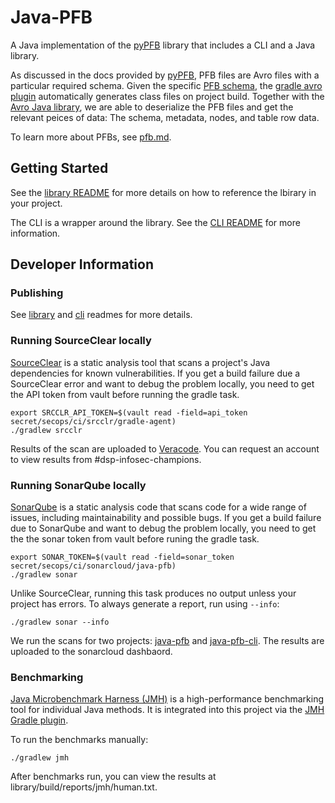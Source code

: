 # Java-PFB

A Java implementation of the [pyPFB](https://github.com/uc-cdis/pypfb) library that includes a CLI and a Java library. 

As discussed in the docs provided by [pyPFB](https://github.com/uc-cdis/pypfb/blob/master/docs/index.md#introduction), PFB files are Avro files with a particular required schema. Given the specific [PFB schema](library/src/main/avro/pfbSchema.avdl), the [gradle avro plugin](https://github.com/davidmc24/gradle-avro-plugin) automatically generates class files on project build. Together with the [Avro Java library](https://avro.apache.org/docs/1.11.1/getting-started-java/), we are able to deserialize the PFB files and get the relevant peices of data: The schema, metadata, nodes, and table row data. 

To learn more about PFBs, see [pfb.md](docs/pfb.md).

## Getting Started
See the [library README](library/README.md) for more details on how to reference the lbirary in your project.

The CLI is a wrapper around the library. See the [CLI README](cli/README.md) for more information.

## Developer Information

### Publishing

See [library](library/README.md) and [cli](cli/README.md) readmes for more details. 

### Running SourceClear locally

[SourceClear](https://srcclr.github.io) is a static analysis tool that scans a project's Java
dependencies for known vulnerabilities. If you get a build failure due a SourceClear error and want
to debug the problem locally, you need to get the API token from vault before running the gradle
task.

```shell
export SRCCLR_API_TOKEN=$(vault read -field=api_token secret/secops/ci/srcclr/gradle-agent)
./gradlew srcclr
```

Results of the scan are uploaded to [Veracode](https://sca.analysiscenter.veracode.com/workspaces/jppForw/projects/768265/issues). You can request an account to view results from #dsp-infosec-champions. 

### Running SonarQube locally

[SonarQube](https://www.sonarqube.org) is a static analysis code that scans code for a wide
range of issues, including maintainability and possible bugs. If you get a build failure due to
SonarQube and want to debug the problem locally, you need to get the the sonar token from vault
before runing the gradle task.

```shell
export SONAR_TOKEN=$(vault read -field=sonar_token secret/secops/ci/sonarcloud/java-pfb)
./gradlew sonar
```

Unlike SourceClear, running this task produces no output unless your project has errors. To always
generate a report, run using `--info`:

```shell
./gradlew sonar --info
```

We run the scans for two projects: [java-pfb](https://sonarcloud.io/project/overview?id=DataBiosphere_java-pfb) and [java-pfb-cli](https://sonarcloud.io/project/overview?id=DataBiosphere_java-pfb-cli). The results are uploaded to the sonarcloud dashbaord. 

### Benchmarking

[Java Microbenchmark Harness (JMH)](https://github.com/openjdk/jmh/tree/master) is a high-performance
benchmarking tool for individual Java methods. It is integrated into this project via the
[JMH Gradle plugin](https://plugins.gradle.org/plugin/me.champeau.jmh).

To run the benchmarks manually:
```shell
./gradlew jmh
```

After benchmarks run, you can view the results at library/build/reports/jmh/human.txt.
